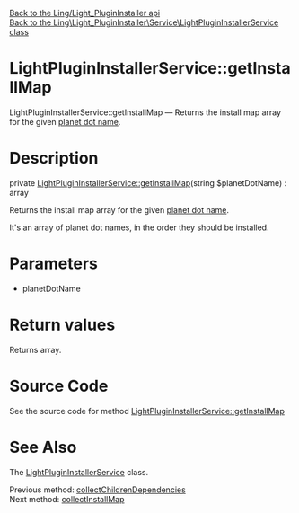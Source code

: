 [Back to the Ling/Light_PluginInstaller api](https://github.com/lingtalfi/Light_PluginInstaller/blob/master/doc/api/Ling/Light_PluginInstaller.md)<br>
[Back to the Ling\Light_PluginInstaller\Service\LightPluginInstallerService class](https://github.com/lingtalfi/Light_PluginInstaller/blob/master/doc/api/Ling/Light_PluginInstaller/Service/LightPluginInstallerService.md)


LightPluginInstallerService::getInstallMap
================



LightPluginInstallerService::getInstallMap — Returns the install map array for the given [planet dot name](https://github.com/karayabin/universe-snapshot#the-planet-dot-name).




Description
================


private [LightPluginInstallerService::getInstallMap](https://github.com/lingtalfi/Light_PluginInstaller/blob/master/doc/api/Ling/Light_PluginInstaller/Service/LightPluginInstallerService/getInstallMap.md)(string $planetDotName) : array




Returns the install map array for the given [planet dot name](https://github.com/karayabin/universe-snapshot#the-planet-dot-name).

It's an array of planet dot names, in the order they should be installed.




Parameters
================


- planetDotName

    


Return values
================

Returns array.








Source Code
===========
See the source code for method [LightPluginInstallerService::getInstallMap](https://github.com/lingtalfi/Light_PluginInstaller/blob/master/Service/LightPluginInstallerService.php#L561-L567)


See Also
================

The [LightPluginInstallerService](https://github.com/lingtalfi/Light_PluginInstaller/blob/master/doc/api/Ling/Light_PluginInstaller/Service/LightPluginInstallerService.md) class.

Previous method: [collectChildrenDependencies](https://github.com/lingtalfi/Light_PluginInstaller/blob/master/doc/api/Ling/Light_PluginInstaller/Service/LightPluginInstallerService/collectChildrenDependencies.md)<br>Next method: [collectInstallMap](https://github.com/lingtalfi/Light_PluginInstaller/blob/master/doc/api/Ling/Light_PluginInstaller/Service/LightPluginInstallerService/collectInstallMap.md)<br>

